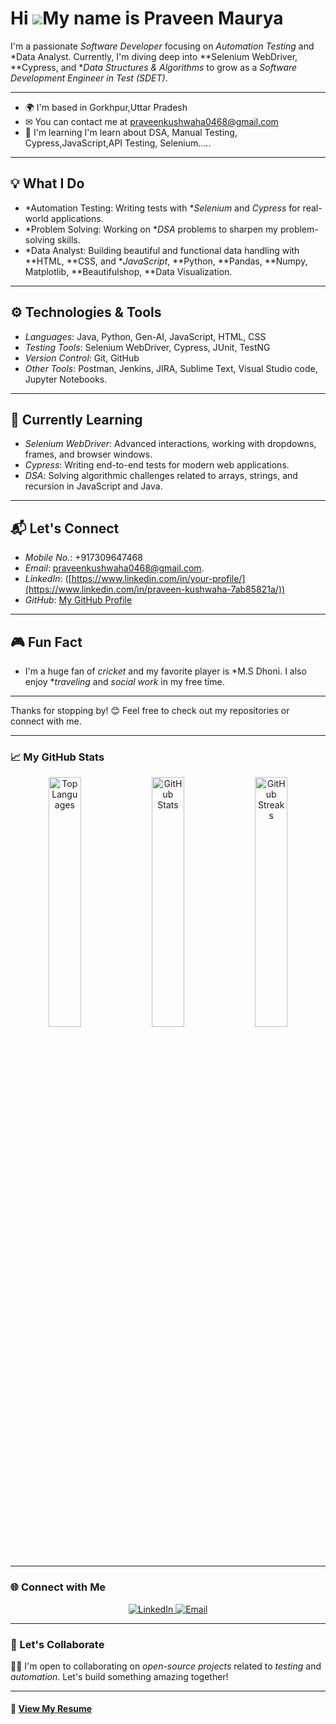 <!--
**Praveen-kush/Praveen-kush** is a ✨ _special_ ✨ repository because its `README.md` (this file) appears on your GitHub profile.

Here are some ideas to get you started:

- 🔭 I’m currently working on ...
- 🌱 I’m currently learning ...
- 👯 I’m looking to collaborate on ...
- 🤔 I’m looking for help with ...
- 💬 Ask me about ...
- 📫 How to reach me: ...
- 😄 Pronouns: ...
- ⚡ Fun fact: ...
-->
Hi ![](https://user-images.githubusercontent.com/18350557/176309783-0785949b-9127-417c-8b55-ab5a4333674e.gif)My name is Praveen Maurya
=======================================================================================================================================


I'm a passionate *Software Developer* focusing on *Automation Testing* and *Data Analyst. Currently, I'm diving deep into **Selenium WebDriver, **Cypress, and **Data Structures & Algorithms* to grow as a *Software Development Engineer in Test (SDET)*.

---

* 🌍  I'm based in Gorkhpur,Uttar Pradesh
* ✉  You can contact me at [praveenkushwaha0468@gmail.com](mailto:praveenkushwaha0468@gmail.com)
* 🧠  I'm learning I'm learn about DSA, Manual Testing, Cypress,JavaScript,API Testing, Selenium.....
------------------------------------------------------------------------------------------------

## 💡 What I Do
- *Automation Testing: Writing tests with **Selenium* and *Cypress* for real-world applications.
- *Problem Solving: Working on **DSA* problems to sharpen my problem-solving skills.
- *Data Analyst: Building beautiful and functional data handling with **HTML, **CSS, and **JavaScript*, **Python, **Pandas, **Numpy, Matplotlib, **Beautifulshop, **Data Visualization.

---

## ⚙ Technologies & Tools
- *Languages*: Java, Python, Gen-AI, JavaScript, HTML, CSS
- *Testing Tools*: Selenium WebDriver, Cypress, JUnit, TestNG
- *Version Control*: Git, GitHub
- *Other Tools*: Postman, Jenkins, JIRA, Sublime Text, Visual Studio code, Jupyter Notebooks.

---

## 📝 Currently Learning
- *Selenium WebDriver*: Advanced interactions, working with dropdowns, frames, and browser windows.
- *Cypress*: Writing end-to-end tests for modern web applications.
- *DSA*: Solving algorithmic challenges related to arrays, strings, and recursion in JavaScript and Java.

---

## 📬 Let's Connect
- *Mobile No.*: +917309647468
- *Email*: praveenkushwaha0468@gmail.com.
- *LinkedIn*: ([https://www.linkedin.com/in/your-profile/](https://www.linkedin.com/in/praveen-kushwaha-7ab85821a/))
- *GitHub*: [My GitHub Profile](https://github.com/Praveen-kush)

---

## 🎮 Fun Fact
- I'm a huge fan of *cricket* and my favorite player is *M.S Dhoni. I also enjoy **traveling* and *social work* in my free time.

---

Thanks for stopping by! 😊 Feel free to check out my repositories or connect with me.


---

### 📈 My GitHub Stats  
<p align="center">
  <img width="32%" src="https://github-readme-stats.vercel.app/api/top-langs?username=sukhmani-kaur1&show_icons=true&locale=en&layout=compact" alt="Top Languages" />
  <img width="32%" src="https://github-readme-stats.vercel.app/api?username=sukhmani-kaur1&show_icons=true&locale=en" alt="GitHub Stats" />
  <img width="32%" src="https://streak-stats.demolab.com/?user=sukhmani-kaur1&theme=default" alt="GitHub Streaks" />
</p>

---

### 🌐 Connect with Me
<p align="center">
  <a href="https://www.linkedin.com/in/praveen-kushwaha-7ab85821a/" target="_blank">
    <img src="https://img.shields.io/badge/LinkedIn-0077B5?style=for-the-badge&logo=linkedin&logoColor=white" alt="LinkedIn" />
  </a>
  <a href="mailto:praveenkushwaha0468@gmail.com" target="_blank">
    <img src="https://img.shields.io/badge/Email-D14836?style=for-the-badge&logo=gmail&logoColor=white" alt="Email" />
  </a>
</p>

---


### 💬 Let's Collaborate
👩‍💻 I'm open to collaborating on *open-source projects* related to *testing* and *automation*. Let's build something amazing together!  

---

#### 📄 [View My Resume](https://resume-builder-test-new.masaischool.com/resume/public?resumeId=678689b8f7b3074e912984ac)
